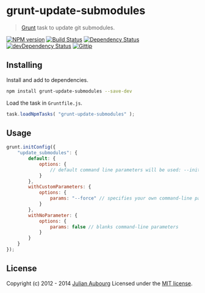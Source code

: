 # grunt-update-submodules
> [Grunt](http://gruntjs.com/) task to update git submodules.

[![NPM version](https://badge.fury.io/js/grunt-update-submodules.svg)](http://badge.fury.io/js/grunt-update-submodules)
[![Build Status](https://travis-ci.org/jaubourg/grunt-update-submodules.svg?branch=master)](https://travis-ci.org/jaubourg/grunt-update-submodules)
[![Dependency Status](https://david-dm.org/jaubourg/grunt-update-submodules.svg)](https://david-dm.org/jaubourg/grunt-update-submodules)
[![devDependency Status](https://david-dm.org/jaubourg/grunt-update-submodules/dev-status.svg)](https://david-dm.org/jaubourg/grunt-update-submodules#info=devDependencies)
[![Gittip](https://img.shields.io/gittip/jaubourg.svg)](https://www.gittip.com/jaubourg/)

## Installing

Install and add to dependencies.
```sh
npm install grunt-update-submodules --save-dev
```

Load the task in `Gruntfile.js`.
```javascript
task.loadNpmTasks( "grunt-update-submodules" );
```

## Usage

```javascript
grunt.initConfig({
	"update_submodules": {
		default: {
			options: {
				// default command line parameters will be used: --init --recursive
			}
		},
		withCustomParameters: {
			options: {
				params: "--force" // specifies your own command-line parameters
			}
		},
		withNoParameter: {
			options: {
				params: false // blanks command-line parameters
			}
		}
	}
});
```

## License

Copyright (c) 2012 - 2014 [Julian Aubourg](mailto:j@ubourg.net)
Licensed under the [MIT license](https://raw.githubusercontent.com/jaubourg/grunt-update-submodules/master/LICENSE-MIT).
